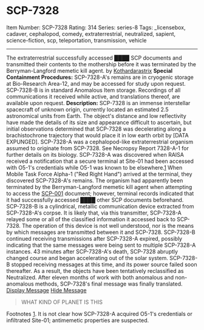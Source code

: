 # SCP-7328
Item Number: SCP-7328
Rating: 314
Series: series-8
Tags: _licensebox, cadaver, cephalopod, comedy, extraterrestrial, neutralized, sapient, science-fiction, scp, teleportation, transmission, vehicle

---

The extraterrestrial successfully accessed ████ SCP documents and transmitted their contents to the mothership before it was terminated by the Berryman-Langford memetic kill agent.
by [Kothardarastrix](/koths-korner)
**Special Containment Procedures:** SCP-7328-A's remains are in cryogenic storage at Bio-Research Area-12, and may be accessed for study upon request.
SCP-7328-B is in standard Anomalous Item storage. Recordings of all communications it received while active, and translations thereof, are available upon request.
**Description:** SCP-7328 is an immense interstellar spacecraft of unknown origin, currently located an estimated 2.5 astronomical units from Earth. The object's distance and low reflectivity have made the details of its size and appearance difficult to ascertain, but initial observations determined that SCP-7328 was decelerating along a brachistochrone trajectory that would place it in low earth orbit by [DATA EXPUNGED].
SCP-7328-A was a cephalopod-like extraterrestrial organism assumed to originate from SCP-7328. See Necropsy Report 7328-A-1 for further details on its biology.
SCP-7328-A was discovered when RAISA received a notification that a secure terminal at Site-01 had been accessed with O5-1's credentials while O5-1 was known to be elsewhere.[1](javascript:;) When Mobile Task Force Alpha-1 ("Red Right Hand") arrived at the terminal, they discovered SCP-7328-A's remains. The organism had apparently been terminated by the Berryman-Langford memetic kill agent when attempting to access the [SCP-001](/scp-001) document; however, terminal records indicated that it had successfully accessed ████ other SCP documents beforehand.
SCP-7328-B is a cylindrical, metallic communication device extracted from SCP-7328-A's corpse. It is likely that, via this transmitter, SCP-7328-A relayed some or all of the classified information it accessed back to SCP-7328. The operation of this device is not well understood, nor is the means by which messages are transmitted between it and SCP-7328. SCP-7328-B continued receiving transmissions after SCP-7328-A expired, possibly indicating that the same messages were being sent to multiple SCP-7328-A instances.
43 minutes after SCP-7328-A's death, SCP-7328 abruptly changed course and began accelerating out of the solar system. SCP-7328-B stopped receiving messages at this time, and its power source failed soon thereafter. As a result, the objects have been tentatively reclassified as Neutralized.
After eleven months of work with both anomalous and non-anomalous methods, SCP-7328's final message was finally translated.
[Display Message](javascript:;)
[Hide Message](javascript:;)
> WHAT KIND OF PLANET IS THIS
  
  

Footnotes
[1](javascript:;). It is not clear how SCP-7328-A acquired O5-1's credentials or infiltrated Site-01; antimemetic properties are suspected.